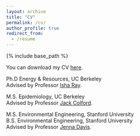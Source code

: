 ```yaml
---
layout: archive
title: "CV"
permalink: /cv/
author_profile: true
redirect_from:
  - /resume
---
```


{% include base_path %}

You can download my CV [here](http://YoshikaCrider.github.io/files/YCriderCV_19AUG2021.pdf).

Ph.D Energy & Resources, UC Berkeley  
Advised by Professor [Isha Ray](https://isharay.com/).  
  
M.S. Epidemiology, UC Berkeley  
Advised by Professor [Jack Colford](https://publichealth.berkeley.edu/people/john-colford/).  

M.S. Environmental Engineering, Stanford University  
B.S. Environmental Engineering, Stanford University  
Advised by Professor [Jenna Davis](https://davisgroup.stanford.edu/).
